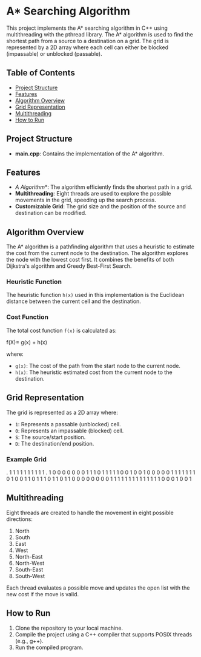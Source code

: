 # A* Searching Algorithm

This project implements the A* searching algorithm in C++ using multithreading with the pthread library. The A* algorithm is used to find the shortest path from a source to a destination on a grid. The grid is represented by a 2D array where each cell can either be blocked (impassable) or unblocked (passable).

## Table of Contents
- [Project Structure](#project-structure)
- [Features](#features)
- [Algorithm Overview](#algorithm-overview)
- [Grid Representation](#grid-representation)
- [Multithreading](#multithreading)
- [How to Run](#how-to-run)

## Project Structure

- **main.cpp**: Contains the implementation of the A* algorithm.

## Features

- **A* Algorithm**: The algorithm efficiently finds the shortest path in a grid.
- **Multithreading**: Eight threads are used to explore the possible movements in the grid, speeding up the search process.
- **Customizable Grid**: The grid size and the position of the source and destination can be modified.

## Algorithm Overview

The A* algorithm is a pathfinding algorithm that uses a heuristic to estimate the cost from the current node to the destination. The algorithm explores the node with the lowest cost first. It combines the benefits of both Dijkstra's algorithm and Greedy Best-First Search.

### Heuristic Function
The heuristic function `h(x)` used in this implementation is the Euclidean distance between the current cell and the destination.

### Cost Function
The total cost function `f(x)` is calculated as:

f(X)= g(x) + h(x)

where:
- `g(x)`: The cost of the path from the start node to the current node.
- `h(x)`: The heuristic estimated cost from the current node to the destination.

## Grid Representation

The grid is represented as a 2D array where:
- `1`: Represents a passable (unblocked) cell.
- `0`: Represents an impassable (blocked) cell.
- `S`: The source/start position.
- `D`: The destination/end position.

### Example Grid
. 1 1 1 1 1 1 1 1 1 1
. 1 0 0 0 0 0 0 0 1 1
1 0 1 1 1 1 1 0 0 1
0 0 1 0 0 0 0 0 1 1
1 1 1 1 1 0 1 0 0 1
1 0 1 1 1 0 1 1 0 1
1 0 0 0 0 0 0 0 0 1
1 1 1 1 1 1 1 1 1 1
1 1 1 0 0 0 1 0 0 1

## Multithreading

Eight threads are created to handle the movement in eight possible directions:
1. North
2. South
3. East
4. West
5. North-East
6. North-West
7. South-East
8. South-West

Each thread evaluates a possible move and updates the open list with the new cost if the move is valid.

## How to Run

1. Clone the repository to your local machine.
2. Compile the project using a C++ compiler that supports POSIX threads (e.g., g++).
3. Run the compiled program.
